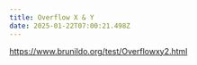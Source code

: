 ```yaml
---
title: Overflow X & Y
date: 2025-01-22T07:00:21.498Z
---
```


<https://www.brunildo.org/test/Overflowxy2.html>